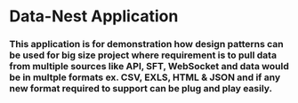 # Data-Nest Application

### This application is for demonstration how design patterns can be used for big size project where requirement is to pull data from multiple sources like API, SFT, WebSocket and data would be in multple formats ex. CSV, EXLS, HTML & JSON and if any new format required to support can be plug and play easily.
